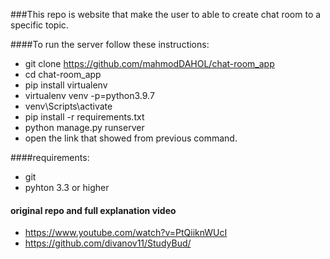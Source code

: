 ###This repo is website that make the user to able to create chat room to a specific topic.

####To run the server follow these instructions:
- git clone https://github.com/mahmodDAHOL/chat-room_app
- cd chat-room_app
- pip install virtualenv 
- virtualenv venv -p=python3.9.7
- venv\Scripts\activate 
- pip install -r requirements.txt 
- python manage.py runserver
- open the link that showed from previous command.

####requirements:
- git 
- pyhton 3.3 or higher 

#### original repo and full explanation video
- https://www.youtube.com/watch?v=PtQiiknWUcI
- https://github.com/divanov11/StudyBud/
